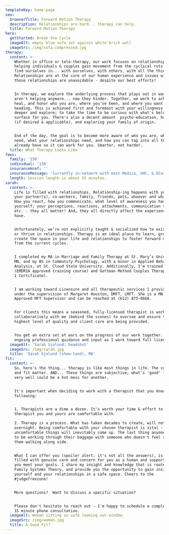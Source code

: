 ```yaml
---
templateKey: home-page
seo:
  browserTitle: Forward Motion Therapy
  description: Relationships are hard... therapy can help.
  title: Forward Motion Therapy
hero:
  getStarted: Break the Cycle
  imageAlt: empty blue sofa set against white brick wall
  imageSrc: /img/sofa.compressed.jpg
therapy:
  content: >-
    Whether in office or tele-therapy, our work focuses on relationship-ing. On
    helping individuals & couples gain movement from the cyclical ruts we often
    find ourselves in... with ourselves, with others, with all the things.
    Relationships are at the core of our human experience and issues within
    those relationships are unavoidable - despite our best efforts! 


    In therapy, we explore the underlying process that plays out in ways that
    aren't helping anymore... now they hinder. Together, we work to acknowledge,
    heal, and honor who you are, where you've been, and where you want to be
    heading. This is achieved first and foremost with your willingness to look
    deeper and explore; to take the time to be curious with what's below the
    surface for you. There's also a decent amount  psycho-education, homework
    (if desired & applicable), and exploring your family of origin.


    End of the day, the goal is to become more aware of who you are, what you
    need, what your relationships need, and how you can tap into all that you
    already have so it can work for you. Smarter, not harder.
  title: What Therapy Looks Like
fees:
  family: '150'
  individual: '130'
  insuranceHref: ''
  insuranceMessage: 'Currently in-network with most Medica, UHC, & UCare insurance plans.'
  length: Session length is about 55 minutes.
sarah:
  content: >-
    Life is filled with relationships. Relationship-ing happens with yourself,
    your partner(s), co-workers, family, friends, pets… whoever and whatever.
    How you react, how you communicate, what level of awareness you have of
    yourself; your perceptions, reactions, attachments, communication styles,
    etc. - they all matter! And… they all directly affect the experiences we
    have.


    Unfortunately, we’re not explicitly taught & socialized how to exist, grow,
    or thrive in relationships. Therapy is an ideal place to learn, grow, and
    create the space in your life and relationships to foster forward motion
    from the current cycles.


    I completed my MA in Marriage and Family Therapy at St. Mary’s University of
    MN, and my BS in Community Psychology, with a minor in Applied Behavior
    Analysis, at St. Cloud State University. Additionally, I'm trained in EMDR
    (EMDRIA approved training course) and Gottman Method Couples Therapy (Level
    1 Certificate).


    I am working toward Licensure and all therapeutic services I provide are
    under the supervision of Margaret Houston, DMFT, LMFT. She is a MN State
    Approved MFT Supervisor and can be reached at (612) 875-0668.


    For clients this means a seasoned, fully-licensed therapist is working
    collaboratively with me (behind the scenes) to oversee and ensure that the
    highest level of quality and client care are being provided.


    You get an extra set of ears on the progress of our work together. I get
    ongoing professional guidance and input as I work toward full licensure.
  imageAlt: 'Sarah Sjolund: headshot'
  imageSrc: /img/sarah.jpg
  title: 'Sarah Sjolund (show-lund), MA'
fit:
  content: >-
    So, here's the thing... therapy is like most things in life. The connection
    and fit matter. AND... These things are subjective; what's 'good' for one,
    very well could be a hot mess for another.


    It's important when deciding to work with a therapist that you know the
    following:


    1. Therapists are a dime a dozen. It's worth your time & effort to find a
    therapist you and yours are comfortable with.

    2. Therapy is a process. What has taken decades to create, will not change
    overnight. Being comfortable with your chosen therapist is vital - because
    uncomfortable things will inevitably come up. The last thing anyone needs is
    to be working through their baggage with someone who doesn't feel safe to
    them walking along side.


    What I can offer you (spoiler alert: it's not all the answers), is space
    filled with genuine care and concern for you as a human and support to help
    you meet your goals. I share my insight and knowledge that is rooted in
    Family Systems Theory, and provide you the opportunity to gain insight about
    yourself and your relationships in a safe space. Cheers to the
    #judgefreezone!


    More questions?  Want to discuss a specific situation? 


    Please don't hesitate to reach out - I'm happy to schedule a complementary
    15 minute phone consultation.
  imageAlt: Woman sitting on sofa looking out window
  imageSrc: /img/woman.jpg
  title: A Good Fit?
---
```


